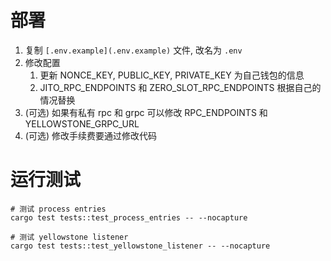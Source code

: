 # 部署

1. 复制 `[.env.example](.env.example)` 文件, 改名为 `.env`
2. 修改配置
    1. 更新 NONCE_KEY, PUBLIC_KEY, PRIVATE_KEY 为自己钱包的信息
    2. JITO_RPC_ENDPOINTS 和 ZERO_SLOT_RPC_ENDPOINTS 根据自己的情况替换
3. (可选) 如果有私有 rpc 和 grpc 可以修改 RPC_ENDPOINTS 和 YELLOWSTONE_GRPC_URL
4. (可选) 修改手续费要通过修改代码


# 运行测试

```shell
# 测试 process entries
cargo test tests::test_process_entries -- --nocapture

# 测试 yellowstone listener
cargo test tests::test_yellowstone_listener -- --nocapture
```